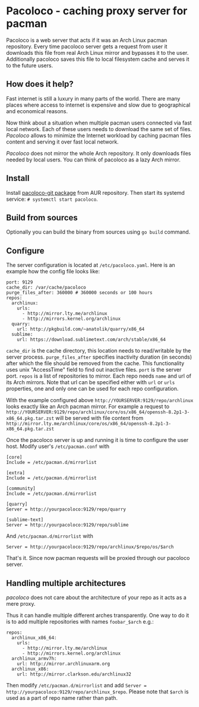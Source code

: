 # Pacoloco - caching proxy server for pacman
Pacoloco is a web server that acts if it was an Arch Linux pacman repository.
Every time pacoloco server gets a request from user it downloads this file from
real Arch Linux mirror and bypasses it to the user. Additionally pacoloco
saves this file to local filesystem cache and serves it to the future users.

## How does it help?
Fast internet is still a luxury in many parts of the world. There are many places
where access to internet is expensive and slow due to geographical and economical
reasons.

Now think about a situation when multiple pacman users connected via fast local network.
Each of these users needs to download the same set of files. _Pacoloco_ allows to minimize
the Internet workload by caching pacman files content and serving it over
fast local network.

_Pacoloco_ does not mirror the whole Arch repository. It only downloads files needed by local users.
You can think of pacoloco as a lazy Arch mirror.

## Install
Install [pacoloco-git package](https://aur.archlinux.org/packages/pacoloco-git/) from AUR repository.
Then start its systemd service: `# systemctl start pacoloco`.

## Build from sources
Optionally you can build the binary from sources using `go build` command.

## Configure
The server configuration is located at `/etc/pacoloco.yaml`. Here is an example how the config file looks like:

```
port: 9129
cache_dir: /var/cache/pacoloco
purge_files_after: 360000 # 360000 seconds or 100 hours
repos:
  archlinux:
    urls:
      - http://mirror.lty.me/archlinux
      - http://mirrors.kernel.org/archlinux
  quarry:
    url: http://pkgbuild.com/~anatolik/quarry/x86_64
  sublime:
    url: https://download.sublimetext.com/arch/stable/x86_64
```

`cache_dir` is the cache directory, this location needs to read/writable by the server process.
`purge_files_after` specifies inactivity duration (in seconds) after which the file should be removed from the cache. This functionality uses unix "AccessTime" field to find out inactive files.
`port` is the server port.
`repos` is a list of repositories to mirror. Each repo needs `name` and url of its Arch mirrors. Note that url can be specified either with `url` or `urls` properties, one and only one can be used for each repo configuration.

With the example configured above `http://YOURSERVER:9129/repo/archlinux` looks exactly like an Arch pacman mirror.
For example a request to `http://YOURSERVER:9129/repo/archlinux/core/os/x86_64/openssh-8.2p1-3-x86_64.pkg.tar.zst` will be served with file content from `http://mirror.lty.me/archlinux/core/os/x86_64/openssh-8.2p1-3-x86_64.pkg.tar.zst`

Once the pacoloco server is up and running it is time to configure the user host. Modify user's `/etc/pacman.conf` with

```
[core]
Include = /etc/pacman.d/mirrorlist

[extra]
Include = /etc/pacman.d/mirrorlist

[community]
Include = /etc/pacman.d/mirrorlist

[quarry]
Server = http://yourpacoloco:9129/repo/quarry

[sublime-text]
Server = http://yourpacoloco:9129/repo/sublime
```

And `/etc/pacman.d/mirrorlist` with
```
Server = http://yourpacoloco:9129/repo/archlinux/$repo/os/$arch
```

That's it. Since now pacman requests will be proxied through our pacoloco server.

## Handling multiple architectures
*pacoloco* does not care about the architecture of your repo as it acts as a mere proxy.

Thus it can handle multiple different arches transparently. One way to do it is to add multiple
repositories with names `foobar_$arch` e.g.:

```
repos:
  archlinux_x86_64:
    urls:
      - http://mirror.lty.me/archlinux
      - http://mirrors.kernel.org/archlinux
  archlinux_armv7h:
    url: http://mirror.archlinuxarm.org
  archlinux_x86:
    url: http://mirror.clarkson.edu/archlinux32
```

Then modify `/etc/pacman.d/mirrorlist` and add `Server = http://yourpacoloco:9129/repo/archlinux_$repo`.
Please note that `$arch` is used as a part of repo name rather than path.
